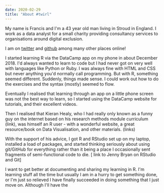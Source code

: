 ```yaml
---
date: 2020-02-29
title: "About #twirl"
---
```


My name is Francis and I'm a 43 year old man living in Stroud in England.
I work as a data analyst for a small charity providing consultancy services to organisations around digital exclusion.

I am on
[twitter](https://twitter.com/ludictech) and
[github](https://github.com/francisbarton)
among many other places online!

I started learning R via the DataCamp app on my phone in about December 2018.
I'd always wanted to learn to code but I had never got on very well with languages like Python or Ruby.
I was always fine with HTML and CSS but never anything you'd normally call programming.
But with R, something seemed different.
Suddenly, things made sense.
I could work out how to do the exercises and the syntax (mostly) seemed to flow.

Eventually I realised that learning through an app on a little phone screen was not the best way to learn, so I started using the DataCamp website for tutorials, and their excellent videos.

Then I realised that Kieran Healy, who I had really only known as a funny guy on the internet based on his research methods module curriculum (link), was himself an R user - with a wonderful website, a great resource/book on Data Visualisation, and other materials. (links)

With the support of his advice, I got R and RStudio set up on my laptop, installed a load of packages, and started thinking seriously about using git/GitHub for everything rather than it being a place I occasionally sent fragments of semi-functional code to die. [ link to Jenny Bryan on RStudio and Git]

<!-- note - interesting what helps us to learn, what gives us confidence,... not always things you could have predicted or things you can control... very personal -->

I want to get better at documenting and sharing my learning in R.
I'm learning stuff all the time but usually I am in a hurry to get something done, or I'm just so relieved I have finally succeeded in doing something that I just move on.
Although I'll have the 
